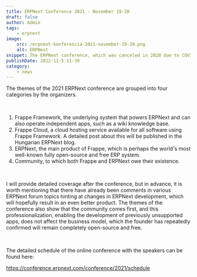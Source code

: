 ```yaml
---
title: ERPNext Conference 2021 - November 19-20
draft: false
author: Admin
tags:
    - erpnext
image:
    src: /erpnext-konferencia-2021-november-19-20.png
    alt: ERPNext
snippet: The ERPNext conference, which was canceled in 2020 due to COVID, is finally back and will be organized by the ERPNext developers at Frappe.
publishDate: 2022-11-5 11:39
category:
    - news
---
```


<p>The themes of the 2021 ERPNext conference are grouped into four categories by the organizers.</p><p><br></p><ol><li data-list="ordered"><span class="ql-ui" contenteditable="false"></span>Frappe Framework, the underlying system that powers ERPNext and can also operate independent apps, such as a wiki knowledge base.</li><li data-list="ordered"><span class="ql-ui" contenteditable="false"></span>Frappe Cloud, a cloud hosting service available for all software using Frappe Framework. A detailed post about this will be published in the Hungarian ERPNext blog.</li><li data-list="ordered"><span class="ql-ui" contenteditable="false"></span>ERPNext, the main product of Frappe, which is perhaps the world's most well-known fully open-source and free ERP system.</li><li data-list="ordered"><span class="ql-ui" contenteditable="false"></span>Community, to which both Frappe and ERPNext owe their existence.</li></ol><p><br></p><p>I will provide detailed coverage after the conference, but in advance, it is worth mentioning that there have already been comments in various ERPNext forum topics hinting at changes in ERPNext development, which will hopefully result in an even better product. The themes of the conference also show that the community comes first, and this professionalization, enabling the development of previously unsupported apps, does not affect the business model, which the founder has repeatedly confirmed will remain completely open-source and free.</p><p><br></p><p>The detailed schedule of the online conference with the speakers can be found here:</p><p><a href="https://conference.erpnext.com/conference/2021/schedule" rel="noopener noreferrer">https://conference.erpnext.com/conference/2021/schedule</a></p>
